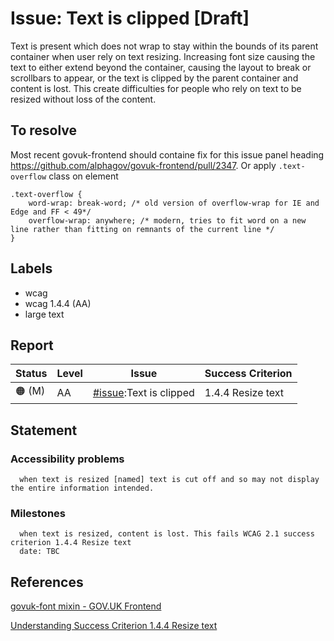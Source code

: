 # Issue: Text is clipped [Draft]

Text is present which does not wrap to stay within the bounds of its parent container when user rely on text resizing. Increasing font size causing the text to either extend beyond the container, causing the layout to break or scrollbars to appear, or the text is clipped by the parent container and content is lost.
This create difficulties for people who rely on text to be resized without loss of the content.


## To resolve

Most recent govuk-frontend should containe fix for this issue panel heading
https://github.com/alphagov/govuk-frontend/pull/2347.
Or apply `.text-overflow` class on element

```
.text-overflow {
    word-wrap: break-word; /* old version of overflow-wrap for IE and Edge and FF < 49*/
    overflow-wrap: anywhere; /* modern, tries to fit word on a new line rather than fitting on remnants of the current line */
}
```
## Labels

- wcag
- wcag 1.4.4 (AA)
- large text

## Report

| Status | Level | Issue | Success Criterion |
| ------ | ----- | ----- | ----------------- |
| 🟠 (M) | AA    | [#issue]():Text is clipped | 1.4.4 Resize text |

## Statement

### Accessibility problems
```
  when text is resized [named] text is cut off and so may not display the entire information intended.
```

### Milestones

```
  when text is resized, content is lost. This fails WCAG 2.1 success criterion 1.4.4 Resize text 
  date: TBC

```

## References

[govuk-font mixin - GOV.UK  Frontend](https://frontend.design-system.service.gov.uk/sass-api-reference/#govuk-typography-responsive-usage)

[Understanding Success Criterion 1.4.4 Resize text ](https://www.w3.org/TR/UNDERSTANDING-WCAG20/visual-audio-contrast-scale.html)
